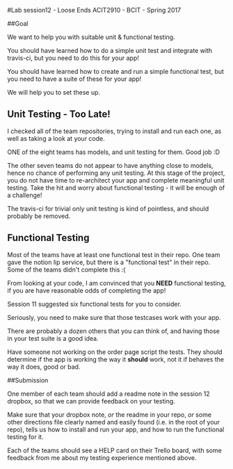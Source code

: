 #Lab session12 - Loose Ends
ACIT2910 - BCIT - Spring 2017

##Goal

We want to help you with suitable unit & functional testing.

You should have learned how to do a simple unit test and integrate with
travis-ci, but you need to do this for your app!

You should have learned how to create and run a simple functional test,
but you need to have a suite of these for your app!

We will help you to set these up.

## Unit Testing - Too Late!

I checked all of the team repositories, trying to install and run each one,
as well as taking a look at your code.

ONE of the eight teams has models, and unit testing for them.
Good job :D

The other seven teams do not appear to have anything close to models,
hence no chance of performing any unit testing. 
At this stage of the project, you do not have time to re-architect
your app and complete meaningful unit testing.
Take the hit and worry about functional testing - it will be enough of a
challenge!

The travis-ci for trivial only unit testing is kind of pointless, and should probably be removed.

## Functional Testing

Most of the teams have at least one functional test in their repo.
One team gave the notion lip service, but there is a "functional
test" in their repo. Some of the teams didn't complete this :(

From looking at your code, I am convinced that you **NEED** functional
testing, if you are have reasonable odds of completing the app!

Session 11 suggested six functional tests for you to consider.

Seriously, you need to make sure that those testcases work with your app.

There are probably a dozen others that you can think of, and having those
in your test suite is a good idea.

Have someone not working on the order page script the tests. 
They should determine if the app is working the way it **should** work,
not it if behaves the way it does, good or bad.

##Submission

One member of each team should add a readme note in the session 12 dropbox,
so that we can provide feedback on your testing.

Make sure that your dropbox note, *or* the readme in your repo, *or* some
other directions file clearly named and easily found (i.e. in the root of your repo), 
tells us how to install and run your
app, and how to run the functional testing for it.

Each of the teams should see a HELP card on their Trello board, with some
feedback from me about my testing experience mentioned above.
